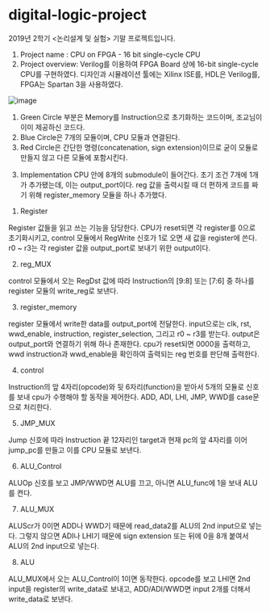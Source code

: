# digital-logic-project
2019년 2학기 &lt;논리설계 및 실험> 기말 프로젝트입니다.

1. Project name : CPU on FPGA - 16 bit single-cycle CPU
2. Project overview:
Verilog를 이용하여 FPGA Board 상에 16-bit single-cycle CPU를 구현하였다.
디자인과 시뮬레이션 툴에는 Xilinx ISE를, HDL은 Verilog를, FPGA는 Spartan 3을 사용하였다.

![image](https://user-images.githubusercontent.com/52681837/93869784-3c826b80-fd07-11ea-8635-bf418228856d.png)

1) Green Circle 부분은 Memory를 Instruction으로 초기화하는 코드이며, 조교님이 이미 제공하신 코드다.
2) Blue Circle은 7개의 모듈이며, CPU 모듈과 연결된다.
3) Red Circle은 간단한 명령(concatenation, sign extension)이므로 굳이 모듈로 만들지 않고 다른 모듈에 포함시킨다.

3. Implementation
CPU 안에 8개의 submodule이 들어간다. 초기 조건 7개에 1개가 추가됐는데, 이는 output_port이다. reg 값을 출력시킬 때 더 편하게 코드를 짜기 위해 register_memory 모듈을 하나 추가했다.

1) Register

Register 값들을 읽고 쓰는 기능을 담당한다. CPU가 reset되면 각 register를 0으로 초기화시키고, control 모듈에서 RegWrite 신호가 1로 오면 새 값을 register에 쓴다. r0 ~ r3는 각 register 값을 output_port로 보내기 위한 output이다.

2) reg_MUX

control 모듈에서 오는 RegDst 값에 따라 Instruction의 [9:8] 또는 [7:6] 중 하나를 register 모듈의 write_reg로 보낸다.

3) register_memory

register 모듈에서 write한 data를 output_port에 전달한다. input으로는 clk, rst, wwd_enable, instruction, register_selection, 그리고 r0 ~ r3를 받는다. output은 output_port와 연결하기 위해 하나 존재한다. cpu가 reset되면 0000을 출력하고, wwd instruction과 wwd_enable을 확인하여 출력되는 reg 번호를 판단해 출력한다.

4) control

Instruction의 앞 4자리(opcode)와 뒷 6자리(function)을 받아서 5개의 모듈로 신호를 보내 cpu가 수행해야 할 동작을 제어한다. ADD, ADI, LHI, JMP, WWD를 case문으로 처리한다.

5) JMP_MUX

Jump 신호에 따라 Instruction 끝 12자리인 target과 현재 pc의 앞 4자리를 이어 jump_pc를 만들고 이를 CPU 모듈로 보낸다.

6) ALU_Control

ALUOp 신호를 보고 JMP/WWD면 ALU를 끄고, 아니면 ALU_func에 1을 보내 ALU를 켠다.

7) ALU_MUX

ALUScr가 0이면 ADD나 WWD기 때문에 read_data2를 ALU의 2nd input으로 넣는다. 그렇지 않으면 ADI나 LHI기 때문에 sign extension 또는 뒤에 0을 8개 붙여서 ALU의 2nd input으로 넣는다.

8) ALU

ALU_MUX에서 오는 ALU_Control이 1이면 동작한다. opcode를 보고 LHI면 2nd input을 register의 write_data로 보내고, ADD/ADI/WWD면 input 2개를 더해서 write_data로 보낸다.
